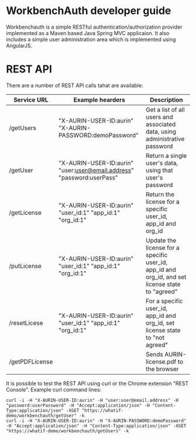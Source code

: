 # WorkbenchAuth developer guide

Workbenchauth is a simple RESTful authentication/authorization provider
implemented as a Maven based Java Spring MVC applicaion.  It also includes a
simple user administration area which is implemented using AngularJS.

# REST API

There are a number of REST API calls tahat are available:

Service URL | Example hearders | Description
----------- | ---------------- | -----------
/getUsers   | "X-AURIN-USER-ID:aurin" "X-AURIN-PASSWORD:demoPassword" | Get a list of all users and associated data, using administrative password
/getUser    | "X-AURIN-USER-ID:aurin" "user:user@email.address" "password:userPass" | Return a single user's data, using that user's password
/getLicense | "X-AURIN-USER-ID:aurin" "user\_id:1" "app\_id:1" "org\_id:1" | Return the license for a specific user\_id, app\_id and org\_id
/putLicense | "X-AURIN-USER-ID:aurin" "user\_id:1" "app\_id:1" "org\_id:1" | Update the license for a specific user\_id, app\_id and org\_id, and set license state to "agreed"
/resetLicese | "X-AURIN-USER-ID:aurin" "user\_id:1" "app\_id:1" "org\_id:1" | For a specific user\_id, app\_id and org\_id, set license state to "not agreed"
/getPDFLicense | | Sends AURIN-license.pdf to the browser

It is possible to test the REST API using curl or the Chrome extension "REST Console".  Example curl command lines:

	curl -i -H "X-AURIN-USER-ID:aurin" -H "user:user@email.address" -H "password:userPassword" -H "Accept:application/json" -H "Content-Type:application/json" -XGET "https://whatif-demo/workbenchauth/getUser" -k
	curl -i -H "X-AURIN-USER-ID:aurin" -H "X-AURIN-PASSWORD:demoPassword" -H "Accept:application/json" -H "Content-Type:application/json" -XGET "https://whatif-demo/workbenchauth/getUsers" -k
